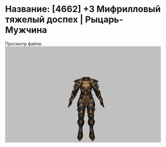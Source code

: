 # Название: [4662] +3 Мифрилловый тяжелый доспех | Рыцарь-Мужчина

Просмотр файла:
![p000021.png](p000021.png)